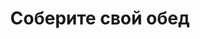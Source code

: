 ---
layout: lunch
title: "Соберите свой обед"
description: "<span class='text-primary'>Внимание!</span> Заказ обеда с доставкой на текущий день должен быть оформлен <b>до 11.00</b>."
subdescription1: "Читайте [условия доставки](/delivery/ 'Условия доставки | ХаусФреш')"
metadescription: "Заказать Обед в Офис. Большой выбор Блюд, Новое Домашнее Меню Каждый День. Доступные цены, Скидки. Организация Корпоративного Питания. | Доставка еды в офис"
metakeywords: "Заказ домашних комплексных обедов: Салаты, Супы, Вторые блюда, Гарниры, Хлеб, Выпечка, Напитки. Корпоративное питание. Доставка обедов в офис Минск"
sitetitle: "Комплексные Обеды 🥗 (Корпоративное питание) | Доставка в офис"
weekMenu:
- weekDay: Открыт приём заказов на Понедельник
  day: 10 сентября
  validFromOrderDate: "2018-09-07 11:31:00"
  validToOrderDate: "2018-09-10 10:59:59"
  courses:
  - title: Салаты
    items:
    - title: Салат «Папараць-кветка»
      id: 21	
      ingredients: говядина отварная, ветчина, овощи, яйцо, майонез
      weight: 150
      price: 2.95
    - title: Салат-коктейль  «Вянок»
      id: 22
      ingredients: ветчина, чернослив, огурец яйцо, майонез
      weight: 150
      price: 3.15
    - title: Салат из белокочанной капусты со свеклой и морковью
      id: 23
      ingredients: капуста, свекла, морковь, заправка
      weight: 150
      price: 1.50
  - title: Супы
    items:  
    - title: Суп из овощей с фасолью
      id: 24
      ingredients: 
      weight: 250
      price: 1.95
    - title: Щи из свежей капусты с картофелем
      id: 25
      ingredients: 
      weight: 250/20
      price: 1.95
  - title: Вторые блюда
    items:
    - title: Фрикадельки в соусе 
      id: 26
      ingredients: свинина, лук, морковь, соус сметанный
      weight: 110/50
      price: 3.10
    - title: Свинина деликатесная
      id: 27
      ingredients: свинина, специи
      weight: 145
      price: 3.95
    - title: Гуляш из свинины
      id: 28
      ingredients: свинина, специи
      weight: 75/75
      price: 3.30
  - title: Гарниры
    items:
    - title: Капуста, тушенная с яблоками
      id: 29
      ingredients: 
      weight: 200
      price: 1.50
    - title: Каша рассыпчатая рисовая
      id: 30
      ingredients: 
      weight: 150
      price: 0.85
- weekDay: Открыт приём заказов на Вторник
  day: 11 сентября 
  validFromOrderDate: "2018-09-10 11:00:00"
  validToOrderDate: "2018-09-11 10:59:59"
  courses:
  - title: Салаты
    items:
    - title: Салат «Мясной»
      id: 31
      ingredients: говядина отварная, овощи, майонез
      weight: 150
      price: 2.45
    - title: Винегрет с сельдью
      id: 32
      ingredients: овощи отварные, овощи маринованные, сельдь филе, заправка
      weight: 150
      price: 2.10
    - title: Салат «Капуста по-слуцки»
      id: 33
      ingredients: капуста белокочанная, морковь, маринад
      weight: 150
      price: 1.75
  - title: Супы
    items:  
    - title: Суп-пюре из разных овощей с сухариками
      id: 34
      ingredients: 
      weight: 250/10
      price: 2.40
    - title: Солянка сборная мясная
      id: 35
      ingredients: 
      weight: 250/30
      price: 2.95
  - title: Вторые блюда
    items:
    - title: Голубцы любительские
      id: 36
      ingredients: свинина, говядина, специи
      weight: 230/50
      price: 3.65
    - title: Котлета «Спатканне»
      id: 37
      ingredients: птица, свинина, специи, яйцо
      weight: 100
      price: 3.15
    - title: Цыплята табака
      id: 38
      ingredients: птица, специи
      weight: 150
      price: 2.35
  - title: Гарниры
    items:
    - title: Картофельное пюре
      id: 39
      ingredients: 
      weight: 150
      price: 0.95
    - title: Каша рассыпчатая с грибами и луком гречневая
      id: 40
      ingredients: 
      weight: 150
      price: 1.10
- weekDay: Открыт приём заказов на Среду
  day: 12 сентября
  validFromOrderDate: "2018-09-11 11:00:00"
  validToOrderDate: "2018-09-12 10:59:59"
  courses:
  - title: Салаты
    items:
    - title: Салат «Цезарь с птицей»
      id: 41
      ingredients: птица, овощи свежие, сыр, майонез
      weight: 200
      price: 3.45
    - title: Салат-коктейль «Павлинка»
      id: 42
      ingredients: птица отварная, овощи свежие, яйцо, майонез
      weight: 150
      price: 2.85
    - title: Салат «Слоеный»
      id: 43
      ingredients: овощи свежие, яйцо, сыр, майонез
      weight: 150
      price: 2.60
  - title: Супы
    items:  
    - title: Борщ «Могилевский»
      id: 44
      ingredients: 
      weight: 250/20
      price: 1.95
    - title: Суп с крупой перловой
      id: 45
      ingredients: 
      weight: 250
      price: 1.70
  - title: Вторые блюда
    items:
    - title: Жаркое «Прибужье»
      id: 46
      ingredients: колбаски домашние, картофель, грибы, специи, соус
      weight: 250
      price: 3.95
    - title: Котлета «Нежность»
      id: 47
      ingredients: филе хека
      weight: 120
      price: 3.15
    - title: Свинина, запеченная с сыром
      id: 48
      ingredients: свинина, сыр, специи
      weight: 100
      price: 3.70
  - title: Гарниры
    items:
    - title: Рис с овощами
      id: 49
      ingredients: 
      weight: 150
      price: 1.10
    - title: Баклажаны запеченные
      id: 50
      ingredients: 
      weight: 150
      price: 1.40
- weekDay: Открыт приём заказов на Четверг
  day: 13 сентября
  validFromOrderDate: "2018-09-12 11:00:00"
  validToOrderDate: "2018-09-13 10:59:59"
  courses:
  - title: Салаты
    items:
    - title: Салат «Любительский»
      id: 51
      ingredients: печень трески, картофель отварной, лук, горошек консервированный, майонез
      weight: 150
      price: 2.95
    - title: Салат «Греческий»
      id: 52
      ingredients: огурец свежий, помидор свежий, перец свежий, оливки, заправка
      weight: 200
      price: 3.65
    - title: Салат «Вежа»
      id: 53
      ingredients: овощи свежие, грибы маринованные, ветчина, яблоко свежее, сыр, майонез
      weight: 150
      price: 2.10
  - title: Супы
    items:  
    - title: Рассольник Ленинградский
      id: 54
      ingredients: 
      weight: 250/20
      price: 2.15
    - title: Суп-пюре из зеленого горошка
      id: 55
      ingredients: 
      weight: 250
      price: 2.15
  - title: Вторые блюда
    items:
    - title: Горбуша жареная
      id: 56
      ingredients: рыба, специи
      weight: 120
      price: 3.45
    - title: Оладьи картофельные, фаршированные мясом
      id: 57
      ingredients: свинина, картофель, овощи, специи, сметана
      weight: 200/50
      price: 4.15
    - title: Птица запеченная с помидорами
      id: 58
      ingredients: птица, помидор, сыр, специи
      weight: 100
      price: 3.45
  - title: Гарниры
    items:
    - title: Каша перловая рассыпчатая
      id: 59
      ingredients: 
      weight: 150
      price: 0.90
    - title: Картофельное пюре
      id: 60
      ingredients: 
      weight: 150
      price: 0.95
- weekDay: Открыт приём заказов на Пятницу
  day: 14 сентября
  validFromOrderDate: "2018-09-13 11:00:00"
  validToOrderDate: "2018-09-14 10:59:59"
  courses:
  - title: Салаты
    items:
    - title: Салат «Славянский»
      id: 61
      ingredients: ветчина, грибы, овощи отварные, яйцо, майонез
      weight: 150
      price: 2.45
    - title: Морковь пряная
      id: 62
      ingredients: морковь свежая, заправка
      weight: 150
      price: 1.35
    - title: Салат «Белоснежка»
      id: 63
      ingredients: капуста, яйцо, огурец свежий, заправка
      weight: 150
      price: 1.65
  - title: Супы
    items:  
    - title: Щи кислые с грибами
      id: 64
      ingredients: 
      weight: 250/30
      price: 1.90
    - title: Суп картофельный с мясными фрикадельками
      id: 65
      ingredients: 
      weight: 250/25
      price: 2.15
  - title: Вторые блюда
    items:
    - title: Плов со свининой
      id: 66
      ingredients: свинина, рис, овощи
      weight: 250
      price: 3.80
    - title: Колбаски по-могилевски
      id: 67
      ingredients: свинина, говядина, специи
      weight: 100
      price: 3.10
    - title: Свинина деликатесная
      id: 68	
      ingredients: свинина, специи
      weight: 145
      price: 3.95
  - title: Гарниры
    items:
    - title: Каша гречневая рассыпчатая
      id: 69
      ingredients: 
      weight: 150
      price: 0.85
    - title: Рагу овощное
      id: 70
      ingredients: 
      weight: 200
      price: 1.35
sharedCourses:
- title: Хлеб
  items:
  - title: Хлеб белый
    id: 1111
    ingredients: 
    weight: 40
    price: 0.10
  - title: Хлеб тёмный
    id: 1112    
    ingredients: 
    weight: 40
    price: 0.10
  - title: Хлеб белый (2 порции)
    id: 1113
    ingredients: 
    weight: 80
    price: 0.20
  - title: Хлеб тёмный (2 порции)
    id: 1114    
    ingredients: 
    weight: 80
    price: 0.20
- title: Выпечка
  items:
  - title: Сметанник
    id: 1115    
    ingredients: 
    weight: 75
    price: 0.85
  - title: Булочка чайная с творогом
    id: 1116    
    ingredients: 
    weight: 50
    price: 0.65
  - title: Маффин в ассортименте
    id: 1117    
    ingredients: 
    weight: 115
    price: 1.50
  - title: Круассан с шоколадом
    id: 1118    
    ingredients: 
    weight: 50
    price: 1.10
  - title: Круассан со сгущёнкой
    id: 1119    
    ingredients: 
    weight: 50
    price: 1.10
  - title: Слойка с вишней
    id: 1120    
    ingredients: 
    weight: 75
    price: 1.10
  - title: Слойка со сгущёнкой
    id: 1121    
    ingredients: 
    weight: 75
    price: 1.10
  - title: Слойка с сыром
    id: 1122    
    ingredients: 
    weight: 75
    price: 1.10
- title: Напитки
  items:
  - title: Холодный чай Фьюз Ти
    id: 1133
    ingredients: 
    weight: 500
    price: 2.50
  - title: Напиток Кока-Кола
    id: 1134
    ingredients: 
    weight: 500
    price: 2.00
  - title: Напиток Спрайт
    id: 1135
    ingredients: 
    weight: 500
    price: 2.00
  - title: Напиток Фанта Апельсин
    id: 1136
    ingredients: 
    weight: 500
    price: 2.00
  - title: Питьевая вода Бонаква
    id: 1135
    ingredients: 
    weight: 500
    price: 1.50
---